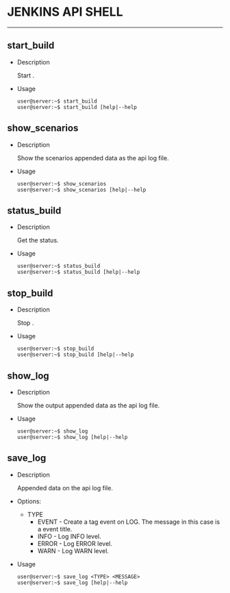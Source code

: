# JENKINS API SHELL

------------------------------------------------

## start_build

* Description

    Start .

* Usage

    ```console
    user@server:~$ start_build
    user@server:~$ start_build [help|--help
    ```

## show_scenarios

* Description

  Show the scenarios appended data as the api log file.

* Usage

  ```console
  user@server:~$ show_scenarios
  user@server:~$ show_scenarios [help|--help
  ```

## status_build
  
* Description

  Get the status.

* Usage

  ```console
  user@server:~$ status_build
  user@server:~$ status_build [help|--help
  ```

## stop_build

* Description

  Stop .

* Usage

  ```console
  user@server:~$ stop_build
  user@server:~$ stop_build [help|--help
    ```

## show_log

* Description

  Show the output appended data as the api log file.

* Usage

  ```console
  user@server:~$ show_log
  user@server:~$ show_log [help|--help
    ```

## save_log

* Description

  Appended data on the api log file.

* Options:

  * TYPE
    * EVENT -  Create a tag event on LOG. The message in this case is a event title.
    * INFO - Log INFO level.
    * ERROR - Log ERROR level.
    * WARN - Log WARN level.

* Usage

  ```console
  user@server:~$ save_log <TYPE> <MESSAGE>
  user@server:~$ save_log [help|--help
  ```
